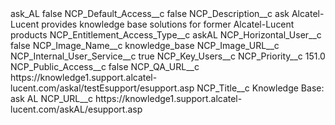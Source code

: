 <?xml version="1.0" encoding="UTF-8"?>
<CustomMetadata xmlns="http://soap.sforce.com/2006/04/metadata" xmlns:xsi="http://www.w3.org/2001/XMLSchema-instance" xmlns:xsd="http://www.w3.org/2001/XMLSchema">
    <label>ask_AL</label>
    <protected>false</protected>
    <values>
        <field>NCP_Default_Access__c</field>
        <value xsi:type="xsd:boolean">false</value>
    </values>
    <values>
        <field>NCP_Description__c</field>
        <value xsi:type="xsd:string">ask Alcatel-Lucent provides knowledge base solutions for former Alcatel-Lucent products</value>
    </values>
    <values>
        <field>NCP_Entitlement_Access_Type__c</field>
        <value xsi:type="xsd:string">askAL</value>
    </values>
    <values>
        <field>NCP_Horizontal_User__c</field>
        <value xsi:type="xsd:boolean">false</value>
    </values>
    <values>
        <field>NCP_Image_Name__c</field>
        <value xsi:type="xsd:string">knowledge_base</value>
    </values>
    <values>
        <field>NCP_Image_URL__c</field>
        <value xsi:nil="true"/>
    </values>
    <values>
        <field>NCP_Internal_User_Service__c</field>
        <value xsi:type="xsd:boolean">true</value>
    </values>
    <values>
        <field>NCP_Key_Users__c</field>
        <value xsi:nil="true"/>
    </values>
    <values>
        <field>NCP_Priority__c</field>
        <value xsi:type="xsd:double">151.0</value>
    </values>
    <values>
        <field>NCP_Public_Access__c</field>
        <value xsi:type="xsd:boolean">false</value>
    </values>
    <values>
        <field>NCP_QA_URL__c</field>
        <value xsi:type="xsd:string">https://knowledge1.support.alcatel-lucent.com/askal/testEsupport/esupport.asp</value>
    </values>
    <values>
        <field>NCP_Title__c</field>
        <value xsi:type="xsd:string">Knowledge Base: ask AL</value>
    </values>
    <values>
        <field>NCP_URL__c</field>
        <value xsi:type="xsd:string">https://knowledge1.support.alcatel-lucent.com/askAL/esupport.asp</value>
    </values>
</CustomMetadata>
